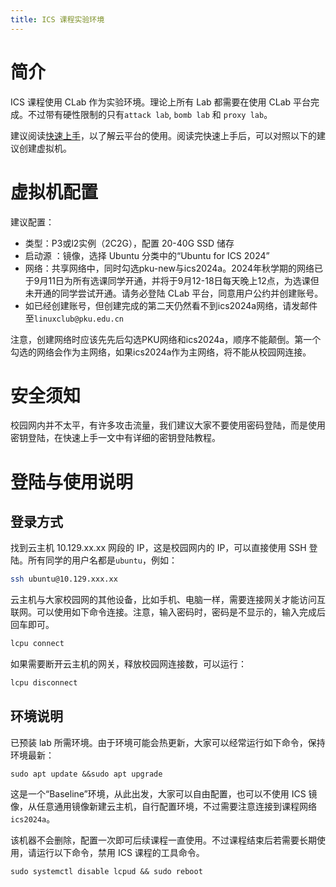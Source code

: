 ```yaml
---
title: ICS 课程实验环境
---
```


# 简介

ICS 课程使用 CLab 作为实验环境。理论上所有 Lab 都需要在使用 CLab 平台完成。不过带有硬性限制的只有`attack lab`, `bomb lab` 和 `proxy lab`。

建议阅读[快速上手](/docs/getting-started/introduction)，以了解云平台的使用。阅读完快速上手后，可以对照以下的建议创建虚拟机。

# 虚拟机配置

建议配置：
- 类型：P3或l2实例（2C2G），配置 20-40G SSD 储存
- 启动源 ：镜像，选择 Ubuntu 分类中的“Ubuntu for ICS 2024”
- 网络：共享网络中，同时勾选pku-new与ics2024a。2024年秋学期的网络已于9月11日为所有选课同学开通，并将于9月12-18日每天晚上12点，为选课但未开通的同学尝试开通。请务必登陆 CLab 平台，同意用户公约并创建账号。
- 如已经创建账号，但创建完成的第二天仍然看不到ics2024a网络，请发邮件至`linuxclub@pku.edu.cn`

注意，创建网络时应该先先后勾选PKU网络和ics2024a，顺序不能颠倒。第一个勾选的网络会作为主网络，如果ics2024a作为主网络，将不能从校园网连接。

# 安全须知

校园网内并不太平，有许多攻击流量，我们建议大家不要使用密码登陆，而是使用密钥登陆，在快速上手一文中有详细的密钥登陆教程。

# 登陆与使用说明

## 登录方式

找到云主机 10.129.xx.xx 网段的 IP，这是校园网内的 IP，可以直接使用 SSH 登陆。所有同学的用户名都是`ubuntu`，例如：

```bash
ssh ubuntu@10.129.xxx.xx
```

云主机与大家校园网的其他设备，比如手机、电脑一样，需要连接网关才能访问互联网。可以使用如下命令连接。注意，输入密码时，密码是不显示的，输入完成后回车即可。

```bash
lcpu connect
```

如果需要断开云主机的网关，释放校园网连接数，可以运行：

```bash
lcpu disconnect
```

## 环境说明

已预装 lab 所需环境。由于环境可能会热更新，大家可以经常运行如下命令，保持环境最新：

```
sudo apt update &&sudo apt upgrade
```

这是一个“Baseline”环境，从此出发，大家可以自由配置，也可以不使用 ICS 镜像，从任意通用镜像新建云主机，自行配置环境，不过需要注意连接到课程网络`ics2024a`。

该机器不会删除，配置一次即可后续课程一直使用。不过课程结束后若需要长期使用，请运行以下命令，禁用 ICS 课程的工具命令。

```
sudo systemctl disable lcpud && sudo reboot
```
